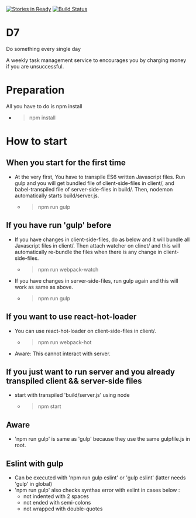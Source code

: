 [![Stories in Ready](https://badge.waffle.io/triplefingers/D7.png?label=ready&title=Ready)](https://waffle.io/triplefingers/D7)
[![Build Status](https://travis-ci.org/triplefingers/D7.svg?branch=master)](https://travis-ci.org/triplefingers/D7)

# D7
Do something every single day

A weekly task management service to encourages you by charging money if you are unsuccessful.

# Preparation
All you have to do is npm install
- > npm install


# How to start
## When you start for the first time
- At the very first, You have to transpile ES6 written Javascript files. Run gulp and you will get bundled file of client-side-files in client/, and babel-transpiled file of server-side-files in build/. Then, nodemon automatically starts build/server.js.
  - > npm run gulp

## If you have run 'gulp' before
- If you have changes in client-side-files, do as below and it will bundle all Javascript files in client/. Then attach watcher on clinet/ and this will automatically re-bundle the files when there is any change in client-side-files.
  - > npm run webpack-watch

- If you have changes in server-side-files, run gulp again and this will work as same as above.
  - > npm run gulp

## If you want to use react-hot-loader
- You can use react-hot-loader on client-side-files in client/.
  - > npm run webpack-hot
- Aware: This cannot interact with server.

## If you just want to run server and you already transpiled client && server-side files
- start with transpiled 'build/server.js' using node
  - > npm start

## Aware
- 'npm run gulp' is same as 'gulp' because they use the same gulpfile.js in root.

## Eslint with gulp
- Can be executed with 'npm run gulp eslint' or 'gulp eslint' (latter needs 'gulp' in global)
- 'npm run gulp' also checks synthax error with eslint in cases below :
  - not indented with 2 spaces
  - not ended with semi-colons
  - not wrapped with double-quotes
